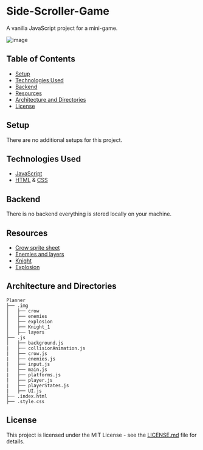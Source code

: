 # Side-Scroller-Game
A vanilla JavaScript project for a mini-game.

![image](https://github.com/EmiliyaShtereva/Side-Scroller-Game/assets/123276538/fe86f82b-0eb4-4182-b35f-0bd62609707a)

## Table of Contents

- [Setup](#setup)
- [Technologies Used](#technologies-used)
- [Backend](#backend)
- [Resources](#resources)
- [Architecture and Directories](#architecture-and-directories)
- [License](#license)

## Setup
There are no additional setups for this project.

## Technologies Used

- [JavaScript](https://developer.mozilla.org/en-US/docs/Web/JavaScript)
- [HTML](https://developer.mozilla.org/en-US/docs/Web/HTML) & [CSS](https://developer.mozilla.org/en-US/docs/Web/CSS)

## Backend
There is no backend everything is stored locally on your machine.

## Resources
- [Crow sprite sheet](https://smithygames.itch.io/crow-sprite)
- [Enemies and layers](https://ansimuz.itch.io/gothicvania-patreon-collection)
- [Knight](https://free-game-assets.itch.io/free-fantasy-knight)
- [Explosion](https://free-game-assets.itch.io/free-animated-explosion-sprite-pack)

## Architecture and Directories
```
Planner
├── .img
│   ├── crow
│   ├── enemies
│   ├── explosion
│   ├── Knight_1
│   ├── layers
├── .js
│   ├── background.js
|   ├── collisionAnimation.js
|   ├── crow.js
|   ├── enemies.js
|   ├── input.js
|   ├── main.js
|   ├── platforms.js
|   ├── player.js
|   ├── playerStates.js
|   ├── UI.js
├── .index.html
├── .style.css
```
## License

This project is licensed under the MIT License - see the [LICENSE.md](https://github.com/EmiliyaShtereva/Manga-Store/blob/main/LICENSE) file for details.
